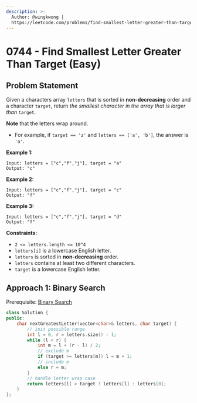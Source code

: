 ```yaml
---
description: >-
  Author: @wingkwong |
  https://leetcode.com/problems/find-smallest-letter-greater-than-target
---
```


# 0744 - Find Smallest Letter Greater Than Target (Easy)

## Problem Statement

Given a characters array `letters` that is sorted in **non-decreasing** order and a character `target`, return _the smallest character in the array that is larger than_ `target`.

**Note** that the letters wrap around.

* For example, if `target == 'z'` and `letters == ['a', 'b']`, the answer is `'a'`.

**Example 1:**

```
Input: letters = ["c","f","j"], target = "a"
Output: "c"
```

**Example 2:**

```
Input: letters = ["c","f","j"], target = "c"
Output: "f"
```

**Example 3:**

```
Input: letters = ["c","f","j"], target = "d"
Output: "f"
```

**Constraints:**

* `2 <= letters.length <= 10^4`
* `letters[i]` is a lowercase English letter.
* `letters` is sorted in **non-decreasing** order.
* `letters` contains at least two different characters.
* `target` is a lowercase English letter.

## Approach 1: Binary Search

Prerequisite: [Binary Search](../../tutorials/basic-topics/binary-search.md)

```cpp
class Solution {
public:
    char nextGreatestLetter(vector<char>& letters, char target) {
        // init possible range
        int l = 0, r = letters.size() - 1;
        while (l < r) {
            int m = l + (r - l) / 2;
            // exclude m
            if (target >= letters[m]) l = m + 1;
            // include m
            else r = m;
        }
        // handle letter wrap case
        return letters[l] > target ? letters[l] : letters[0];
    }
};
```
